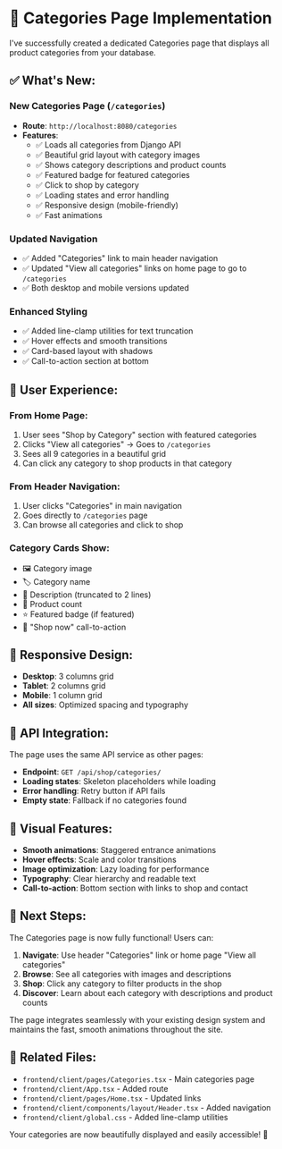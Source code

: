 # 📂 Categories Page Implementation

I've successfully created a dedicated Categories page that displays all product categories from your database.

## ✅ What's New:

### **New Categories Page (`/categories`)**
- **Route**: `http://localhost:8080/categories`
- **Features**:
  - ✅ Loads all categories from Django API
  - ✅ Beautiful grid layout with category images
  - ✅ Shows category descriptions and product counts
  - ✅ Featured badge for featured categories
  - ✅ Click to shop by category
  - ✅ Loading states and error handling
  - ✅ Responsive design (mobile-friendly)
  - ✅ Fast animations

### **Updated Navigation**
- ✅ Added "Categories" link to main header navigation
- ✅ Updated "View all categories" links on home page to go to `/categories`
- ✅ Both desktop and mobile versions updated

### **Enhanced Styling**
- ✅ Added line-clamp utilities for text truncation
- ✅ Hover effects and smooth transitions
- ✅ Card-based layout with shadows
- ✅ Call-to-action section at bottom

## 🎯 User Experience:

### **From Home Page:**
1. User sees "Shop by Category" section with featured categories
2. Clicks "View all categories" → Goes to `/categories`
3. Sees all 9 categories in a beautiful grid
4. Can click any category to shop products in that category

### **From Header Navigation:**
1. User clicks "Categories" in main navigation
2. Goes directly to `/categories` page
3. Can browse all categories and click to shop

### **Category Cards Show:**
- 🖼️ Category image
- 🏷️ Category name
- 📝 Description (truncated to 2 lines)
- 🔢 Product count
- ⭐ Featured badge (if featured)
- 🛒 "Shop now" call-to-action

## 📱 Responsive Design:

- **Desktop**: 3 columns grid
- **Tablet**: 2 columns grid  
- **Mobile**: 1 column grid
- **All sizes**: Optimized spacing and typography

## 🔄 API Integration:

The page uses the same API service as other pages:
- **Endpoint**: `GET /api/shop/categories/`
- **Loading states**: Skeleton placeholders while loading
- **Error handling**: Retry button if API fails
- **Empty state**: Fallback if no categories found

## 🎨 Visual Features:

- **Smooth animations**: Staggered entrance animations
- **Hover effects**: Scale and color transitions
- **Image optimization**: Lazy loading for performance
- **Typography**: Clear hierarchy and readable text
- **Call-to-action**: Bottom section with links to shop and contact

## 🚀 Next Steps:

The Categories page is now fully functional! Users can:

1. **Navigate**: Use header "Categories" link or home page "View all categories"
2. **Browse**: See all categories with images and descriptions
3. **Shop**: Click any category to filter products in the shop
4. **Discover**: Learn about each category with descriptions and product counts

The page integrates seamlessly with your existing design system and maintains the fast, smooth animations throughout the site.

## 🔗 Related Files:

- `frontend/client/pages/Categories.tsx` - Main categories page
- `frontend/client/App.tsx` - Added route
- `frontend/client/pages/Home.tsx` - Updated links
- `frontend/client/components/layout/Header.tsx` - Added navigation
- `frontend/client/global.css` - Added line-clamp utilities

Your categories are now beautifully displayed and easily accessible! 🎉